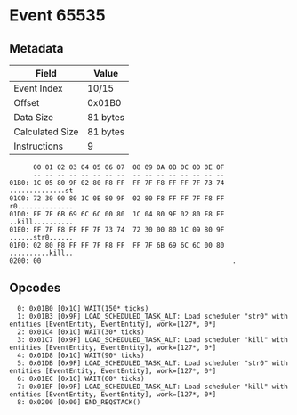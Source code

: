 # Event 65535

## Metadata

| Field           | Value    |
|-----------------|----------|
| Event Index     | 10/15    |
| Offset          | 0x01B0   |
| Data Size       | 81 bytes |
| Calculated Size | 81 bytes |
| Instructions    | 9        |

```
      00 01 02 03 04 05 06 07  08 09 0A 0B 0C 0D 0E 0F
      -- -- -- -- -- -- -- --  -- -- -- -- -- -- -- --
01B0: 1C 05 80 9F 02 80 F8 FF  FF 7F F8 FF FF 7F 73 74  ..............st
01C0: 72 30 00 80 1C 0E 80 9F  02 80 F8 FF FF 7F F8 FF  r0..............
01D0: FF 7F 6B 69 6C 6C 00 80  1C 04 80 9F 02 80 F8 FF  ..kill..........
01E0: FF 7F F8 FF FF 7F 73 74  72 30 00 80 1C 09 80 9F  ......str0......
01F0: 02 80 F8 FF FF 7F F8 FF  FF 7F 6B 69 6C 6C 00 80  ..........kill..
0200: 00                                                .               
```

## Opcodes

```
  0: 0x01B0 [0x1C] WAIT(150* ticks)
  1: 0x01B3 [0x9F] LOAD_SCHEDULED_TASK_ALT: Load scheduler "str0" with entities [EventEntity, EventEntity], work=[127*, 0*]
  2: 0x01C4 [0x1C] WAIT(30* ticks)
  3: 0x01C7 [0x9F] LOAD_SCHEDULED_TASK_ALT: Load scheduler "kill" with entities [EventEntity, EventEntity], work=[127*, 0*]
  4: 0x01D8 [0x1C] WAIT(90* ticks)
  5: 0x01DB [0x9F] LOAD_SCHEDULED_TASK_ALT: Load scheduler "str0" with entities [EventEntity, EventEntity], work=[127*, 0*]
  6: 0x01EC [0x1C] WAIT(60* ticks)
  7: 0x01EF [0x9F] LOAD_SCHEDULED_TASK_ALT: Load scheduler "kill" with entities [EventEntity, EventEntity], work=[127*, 0*]
  8: 0x0200 [0x00] END_REQSTACK()
```
